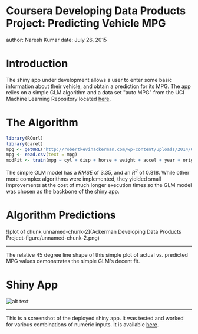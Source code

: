 Coursera Developing Data Products Project: Predicting Vehicle MPG
========================================================
author: Naresh Kumar
date: July 26, 2015

Introduction
========================================================
The shiny app under development allows a user to enter some basic information about their vehicle, and obtain a prediction for its MPG.  The app relies on a simple GLM algorithm and a data set "auto MPG" from the UCI Machine Learning Repository located [here](http://bit.ly/1sgiKaS). 

The Algorithm
========================================================


```r
library(RCurl)
library(caret)
mpg <- getURL("http://robertkevinackerman.com/wp-content/uploads/2014/08/mpg.csv")
mpg <- read.csv(text = mpg)
modFit <- train(mpg ~ cyl + disp + horse + weight + accel + year + origin, method="glm", data=mpg)
```
The simple GLM model has a $RMSE$ of 3.35, and an $R^2$ of 0.818.  While other more complex algorithms were implemented, they yielded small improvements at the cost of much longer execution times so the GLM model was chosen as the backbone of the shiny app.

Algorithm Predictions
========================================================

![plot of chunk unnamed-chunk-2](Ackerman Developing Data Products Project-figure/unnamed-chunk-2.png) 
***
The relative 45 degree line shape of this simple plot of actual vs. predicted MPG values demonstrates the simple GLM's decent fit.

Shiny App
========================================================
![alt text](http://robertkevinackerman.com/wp-content/uploads/2014/08/shiny.png)
***
This is a screenshot of the deployed shiny app.  It was tested and worked for various combinations of numeric inputs. It is available [here](http://rkackerman.shinyapps.io/Shiny/).



